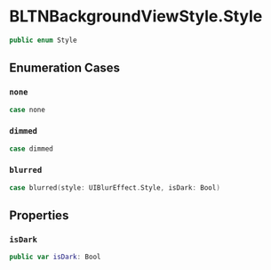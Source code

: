 # BLTNBackgroundViewStyle.Style

``` swift
public enum Style 
```

## Enumeration Cases

### `none`

``` swift
case none
```

### `dimmed`

``` swift
case dimmed
```

### `blurred`

``` swift
case blurred(style: UIBlurEffect.Style, isDark: Bool)
```

## Properties

### `isDark`

``` swift
public var isDark: Bool 
```
